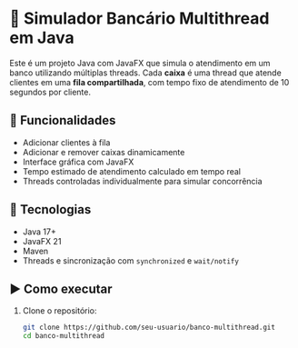 # 🏦 Simulador Bancário Multithread em Java

Este é um projeto Java com JavaFX que simula o atendimento em um banco utilizando múltiplas threads.
Cada **caixa** é uma thread que atende clientes em uma **fila compartilhada**, com tempo fixo de atendimento de 10 segundos por cliente.

## 🚀 Funcionalidades

- Adicionar clientes à fila
- Adicionar e remover caixas dinamicamente
- Interface gráfica com JavaFX
- Tempo estimado de atendimento calculado em tempo real
- Threads controladas individualmente para simular concorrência

## 🧱 Tecnologias

- Java 17+
- JavaFX 21
- Maven
- Threads e sincronização com `synchronized` e `wait/notify`

## ▶️ Como executar

1. Clone o repositório:
   ```bash
   git clone https://github.com/seu-usuario/banco-multithread.git
   cd banco-multithread
